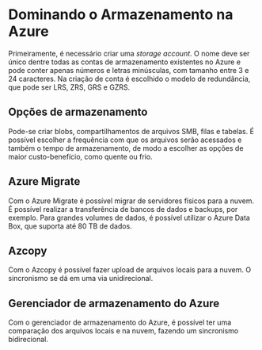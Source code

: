 # Dominando o Armazenamento na Azure
Primeiramente, é necessário criar uma *storage account*. O nome deve ser único dentre todas as contas de armazenamento existentes no Azure e pode conter apenas números e letras minúsculas, com tamanho entre 3 e 24 caracteres. Na criação de conta é escolhido o modelo de redundância, que pode ser LRS, ZRS, GRS e GZRS.

## Opções de armazenamento
Pode-se criar blobs, compartilhamentos de arquivos SMB, filas e tabelas. É possível escolher a frequência com que os arquivos serão acessados e também o tempo de armazenamento, de modo a escolher as opções de maior custo-benefício, como quente ou frio.

## Azure Migrate
Com o Azure Migrate é possível migrar de servidores físicos para a nuvem. É possível realizar a transferência de bancos de dados e backups, por exemplo. Para grandes volumes de dados, é possível utilizar o Azure Data Box, que suporta até 80 TB de dados.

## Azcopy
Com o Azcopy é possível fazer upload de arquivos locais para a nuvem. O sincronismo se dá em uma via unidirecional.

## Gerenciador de armazenamento do Azure
Com o gerenciador de armazenamento do Azure, é possível ter uma comparação dos arquivos locais e na nuvem, fazendo um sincronismo bidirecional.
